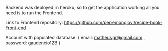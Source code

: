 Backend was deployed in heroku, so to get the application working all you need is to run the Frontend.

Link to Frontend repository: https://github.com/pepemongiovi/recipe-book-Front-end

Account with populated database: ( email: matheusgr@gmail.com , password: gaudencio123 )
